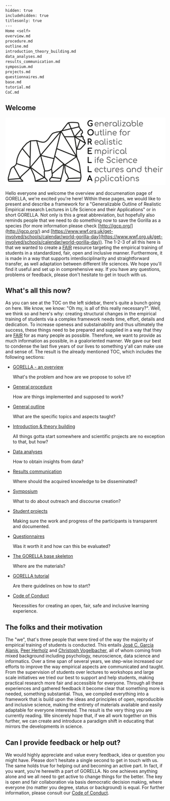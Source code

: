 
```{toctree}
---
hidden: true
includehidden: true
titlesonly: true
---
Home <self>
overview.md
procedure.md
outline.md
introduction_theory_building.md
data_analyses.md
results_communication.md
symposium.md
projects.md
questionnaires.md
base.md
tutorial.md
CoC.md
```


## Welcome

![gorella logo](https://github.com/G0RELLA/gorella_overview/blob/master/lecture/static/gorella_logo.png)

Hello everyone and welcome the overview and documenation page of GORELLA, we're excited you're here! Within these pages,
we would like to present and describe a framework for a "Generalizable Outline of Realistic Empirical research Lectures in Life Science and their Applications" or in short GORELLA. Not only is this a great abbreviation, but hopefully also reminds people that we need to do something now to save the Gorilla as a species (for more information please check [http://igcp.org/](http://igcp.org/) and [https://www.wwf.org.uk/get-involved/schools/calendar/world-gorilla-day](https://www.wwf.org.uk/get-involved/schools/calendar/world-gorilla-day)). The 1-2-3 of all this here is that we wanted to create a [FAIR](https://en.wikipedia.org/wiki/FAIR_data) resource targeting the empirical training of students in a standardized, fair, open and inclusive manner. Furthermore, it is made in a way that supports interdisciplinarity and straightforward transfer, as well adaptation between different life sciences. We hope you'll find it useful and set up in comprehensive way. If you have any questions, problems or feedback, please don't hesitate to get in touch with us.



## What's all this now?

As you can see at the TOC on the left sidebar, there's quite a bunch going on here. We know, we know: "Oh my, is all of this really necessary?". Well, we think so and here's why: creating structural changes in the empirical training of students via a complex framework needs time, effort, details and dedication. To increase openess and substainability and thus ultimately the success, these things need to be prepared and supplied in a way that they are [FAIR](https://en.wikipedia.org/wiki/FAIR_data) for as many people as possible. Therefore, we want to provide as much information as possible, in a goaloriented manner. We gave our best to condense the last five years of our lives to something y'all can make use and sense of. The result is the already mentioned TOC, which includes the following sections:

* [GORELLA - an overview](https://gorella.netlify.app/overview.html)

   What's the problem and how are we propose to solve it? 

* [General procedure](https://gorella.netlify.app/procedure.html)

   How are things implemented and supposed to work? 

* [General outline](https://gorella.netlify.app/outline.html)

   What are the specific topics and aspects taught?

* [Introduction & theory building](https://gorella.netlify.app/introduction_theory_building.html)

   All things gotta start somewhere and scientific projects are no exception to that, but how?

* [Data analyses](https://gorella.netlify.app/data_analyses.html)

   How to obtain insights from data?

* [Results communication](https://gorella.netlify.app/results_communication.html)

   Where should the acquired knowledge to be disseminated?

* [Symposium](https://gorella.netlify.app/symposium.html)

   What to do about outreach and discourse creation?

* [Student projects](https://gorella.netlify.app/projects.html)

   Making sure the work and progress of the participants is transparent and documented. 

* [Questionnaires](https://gorella.netlify.app/questionnaires.html)

   Was it worth it and how can this be evaluated?
   
* [The GORELLA base skeleton](https://gorella.netlify.app/base.html)

   Where are the materials?   

* [GORELLA tutorial](https://gorella.netlify.app/tutorial.html)

   Are there guidelines on how to start?

* [Code of Conduct](https://gorella.netlify.app/coc)

   Necessities for creating an open, fair, safe and inclusive learning experience. 


## The folks and their motivation

The "we", that's three people that were tired of the way the majority of empirical training of students is conducted. This entails [José C. García Alanis](), [Peer Herholz]() and [Christoph Vogelbacher](), all of whom coming from mixed background including psychology, neuroscience, data science and informatics. Over a time span of several years, we step-wise increased our efforts to improve the way empirical aspects are communicated and taught. From the supervision of students over lectures to workshops and large scale initiatives we tried our best to support and help students, making practical research more fair and accessible for everyone.
Through all these experiences and gathered feedback it become clear that something more is needed, something substantial. Thus, we compiled everything into a framework that is build upon the ideas and principles of open, reproducible and inclusive science, making the entirety of materials available and easily adaptable for everyone interested. The result is the very thing you are currently reading. We sincerely hope that, if we all work together on this further, we can create and introduce a paradigm shift in educating that mirrors the developments in science.

## Can I provide feedback or help out?

We would highly appreciate and value every feedback, idea or question you might have. Please don't hesitate a single second to get in touch with us. The same holds true for helping out and becoming an active part. In fact, if you want, you're herewith a part of GORELLA. No one achieves anything alone and we all need to get active to change things for the better. The key is open and fair collaboration via basis democratic decision making, where everyone (no matter you degree, status or background) is equal. For further information, please consult our [Code of Conduct](https://gorella.netlify.app/coc).
